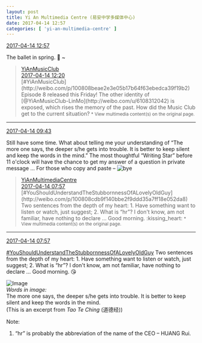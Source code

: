 ```yaml
---
layout: post
title: Yi An Multimedia Centre (易安中学多媒体中心)
date: 2017-04-14 12:57
categories: [ 'yi-an-multimedia-centre' ]
---
```


<div class="weibo-info">
  <a href="http://weibo.com/6196825252/EEsihg2gI">2017-04-14 12:57</a>
</div>

The ballet in spring. :musical_note: ~

<!-- more -->

> <div class="weibo-post-name">
>   <a href="http://weibo.com/u/6094546964">YiAnMusicClub</a>
> </div>
> <div class="weibo-info">
>   <a href="http://weibo.com/6094546964/EEs3gbTH6">2017-04-14 12:20</a>
> </div>
> [#YiAnMusicClub](http://weibo.com/p/100808beae2e3e05b17b64f63ebedca39f19b2) Episode 8 released this Friday! The other identity of [@YiAnMusicClub-LinMo](http://weibo.com/u/6108312042) is exposed, which rises the memory of the past. How did the Music Club get to the current situation?  
> <small>* View multimedia content(s) on the original page.</small>

---

<div class="weibo-info">
  <a href="http://weibo.com/6196825252/EEqLy34ad">2017-04-14 09:43</a>
</div>

Still have some time. What about telling me your understanding of “The more one says, the deeper s/he gets into trouble. It is better to keep silent and keep the words in the mind.” The most thoughtful “Writing Star” before 11 o'clock will have the chance to get my answer of a question in private message … For those who copy and paste – ![bye](http://img.t.sinajs.cn/t4/appstyle/expression/ext/normal/70/88_org.gif)

> <div class="weibo-post-name">
>   <a href="http://weibo.com/u/6196825252">YiAnMultimediaCentre</a>
> </div>
> <div class="weibo-info">
>   <a href="http://weibo.com/6196825252/EEqkva3d9">2017-04-14 07:57</a>
> </div>
> [#YouShouldUnderstandTheStubbornnessOfALovelyOldGuy](http://weibo.com/p/100808cdb9f140bbe2f9ddd35a7ff18e052da8) Two sentences from the depth of my heart: 1. Have something want to listen or watch, just suggest; 2. What is “hr”? I don't know, am not familiar, have nothing to declare … Good morning. :kissing_heart:  
> <small>* View multimedia content(s) on the original page.</small>

---

<div class="weibo-info">
  <a href="http://weibo.com/6196825252/EEqkva3d9">2017-04-14 07:57</a>
</div>

[#YouShouldUnderstandTheStubbornnessOfALovelyOldGuy](http://weibo.com/p/100808cdb9f140bbe2f9ddd35a7ff18e052da8) Two sentences from the depth of my heart: 1. Have something want to listen or watch, just suggest; 2. What is “hr”? I don't know, am not familiar, have nothing to declare … Good morning. :kissing_heart:

![Image](https://wx2.sinaimg.cn/mw690/006Lnfkoly1felvmq15e4j30qo0qon0k.jpg)  
*Words in image:*  
The more one says, the deeper s/he gets into trouble. It is better to keep silent and keep the words in the mind.  
(This is an excerpt from *Tao Te Ching* (道德经))

Note:
1. “hr” is probably the abbreviation of the name of the CEO – HUANG Rui.

